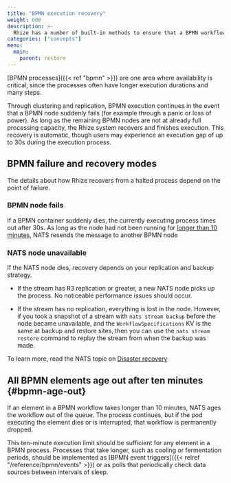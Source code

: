 ```yaml
---
title: "BPMN execution recovery"
weight: 600
description: >-
  Rhize has a number of built-in methods to ensure that a BPMN workflow executes reliably.
categories: ["concepts"]
menu:
  main:
    parent: restore
---
```


[BPMN processes]({{< ref "bpmn" >}}) are one area where availability is critical, since the processes often have longer execution durations and many steps.

Through clustering and replication, BPMN execution continues in the event that a BPMN node suddenly fails (for example through a panic or loss of power). 
As long as the remaining BPMN nodes are not at already full processing capacity,
the Rhize system recovers and finishes execution.
This recovery is automatic, though users may experience an execution gap of up to 30s during the execution process.

## BPMN failure and recovery modes 

The details about how Rhize recovers from a halted process depend on the point of failure.

### BPMN node fails

If a BPMN container suddenly dies, the currently executing process times out after 30s.
As long as the node had not been running for [longer than 10 minutes](#bpmn-age-out),
NATS resends the message to another BPMN node

### NATS node unavailable

If the NATS node dies, recovery depends on your replication and backup strategy.

- If the stream has R3 replication or greater, a new NATS node picks up the process. No noticeable performance issues should occur.

- If the stream has no replication, everything is lost in the node. However, if you took a snapshot of a stream with `nats stream backup` before the node became unavailable, and the `WorkflowSpecifications` KV is the same at backup and restore sites, then you can use the `nats stream restore` command to replay the stream from when the backup was made.

To learn more, read the NATS topic on [Disaster recovery](https://docs.nats.io/running-a-nats-service/nats_admin/jetstream_admin/disaster_recovery)

## All BPMN elements age out after ten minutes {#bpmn-age-out}

If an element in a BPMN workflow takes longer than 10 minutes, NATS ages the workflow out of the queue. The process continues, but if the pod executing the element dies or is interrupted, that workflow is permanently dropped.

This ten-minute execution limit should be sufficient for any element in a BPMN process.
Processes that take longer, such as cooling or fermentation periods, should be implemented as [BPMN event triggers]({{< relref "/reference/bpmn/events" >}}) or as polls that periodically check data sources between intervals of sleep.
